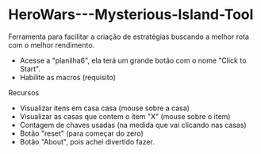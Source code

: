 # HeroWars---Mysterious-Island-Tool
Ferramenta para facilitar a criação de estratégias buscando a melhor rota com o melhor rendimento.

- Acesse a "planilha6", ela terá um grande botão com o nome "Click to Start".
- Habilite as macros (requisito)

Recursos
- Visualizar itens em casa casa (mouse sobre a casa)
- Visualizar as casas que contem o item "X" (mouse sobre o item)
- Contagem de chaves usadas (na medida que vai clicando nas casas)
- Botão "reset" (para começar do zero)
- Botão "About", pois achei divertido fazer.
